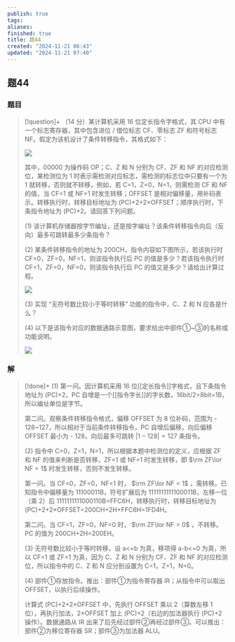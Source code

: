```yaml
---
publish: true
tags: 
aliases: 
finished: true
title: 题44
created: "2024-11-21 06:43"
updated: "2024-11-21 07:40"
---
```

## 题44
### 题目
> [!question]+
> （14 分）某计算机采用 16 位定长指令字格式，其 CPU 中有一个标志寄存器，其中包含进位 / 借位标志 CF、零标志 ZF 和符号标志 NF。假定为该机设计了条件转移指令，其格式如下：
> 
> ![](https://img.hwenyi.live/202412030214324.webp)
> 
> 其中，00000 为操作码 OP；C、Z 和 N 分别为 CF、ZF 和 NF 的对应检测位，某检测位为 1 时表示需检测对应标志，需检测的标志位中只要有一个为 1 就转移，否则就不转移，例如，若 C=1，Z=0，N=1，则需检测 CF 和 NF 的值，当 CF=1 或 NF=1 时发生转移；OFFSET 是相对偏移量，用补码表示。转移执行时，转移目标地址为 (PC)+2+2×OFFSET；顺序执行时，下条指令地址为 (PC)+2。请回答下列问题。
> 
> (1) 该计算机存储器按字节编址，还是按字编址？该条件转移指令向后（反向）最多可跳转最多少条指令？
> 
> (2) 某条件转移指令的地址为 200CH，指令内容如下图所示，若该执行时 CF=0，ZF=0，NF=1，则该指令执行后 PC 的值是多少？若该指令执行时 CF=1，ZF=0，NF=0，则该指令执行后 PC 的值又是多少？请给出计算过程。
> 
> ![](https://img.hwenyi.live/202412030214325.webp)
> 
> (3) 实现 “无符号数比较小于等时转移” 功能的指令中，C、Z 和 N 应各是什么？
> 
> (4) 以下是该指令对应的数据通路示意图，要求给出中部件①~③的名称或功能说明。
> 
> ![](https://img.hwenyi.live/202412030214326.webp)
### 解
> [!done]+
> (1) 第一问。因计算机采用 16 位[[定长指令]]字格式，且下条指令地址为 (PC)+2，PC 自增是一个[[指令字长]]的字长数，16bit/2=8bit=1B，所以编址单位是字节。
> 
> 第二问。观察条件转移指令格式，偏移 OFFSET 为 8 位补码，范围为 - 128~127，所以相对于当前条件转移指令，PC 自增后偏移，向后偏移 OFFSET 最小为 - 128，向后最多可跳转 $|1-128|=127$ 条指令。
> 
> (2) 指令中 C=0，Z=1，N=1，所以根据本题中检测位的定义，应根据 ZF 和 NF 的值来判断是否转移，ZF=1 或 NF=1 时发生转移，即 $\rm ZF\lor NF = 1$ 时发生转移，否则不发生转移。
> 
> 第一问。当 CF=0，ZF=0，NF=1 时， $\rm ZF\lor NF = 1$ ，需转移。已知指令中偏移量为 11100011B，符号扩展后为 1111111111100011B，左移一位（乘 2）后 1111111111000110B=FFC6H，转移执行时，转移目标地址为 (PC)+2+2×OFFSET=200CH+2H+FFC6H=1FD4H。
> 
> 第二问。当 CF=1，ZF=0，NF=0 时， $\rm ZF\lor NF = 0$ ，不转移。PC 的值为 200CH+2H=200EH。
> 
> (3) 无符号数比较小于等时转移，设 a<=b 为真，移项得 a-b<=0 为真，所以 CF=1 或 ZF=1 为真，因为 C、Z 和 N 分别为 CF、ZF 和 NF 的对应检测位，所以指令中的 C、Z 和 N 应分别设置为 C=1，Z=1，N=0。
> 
> (4) 部件①存放指令。推出：部件①为指令寄存器 IR；从指令中可以取出 OFFSET，以执行后续操作。
> 
> 计算式 (PC)+2+2×OFFSET 中，先执行 OFFSET 乘以 2（算数左移 1 位），再执行加法，2×OFFSET 加上 (PC)+2（右边的加法器执行 (PC)+2 操作）。数据通路从 IR 出来了后先经过部件②再经过部件③。可以推出：部件②为移位寄存器 SR；部件③为加法器 ALU。